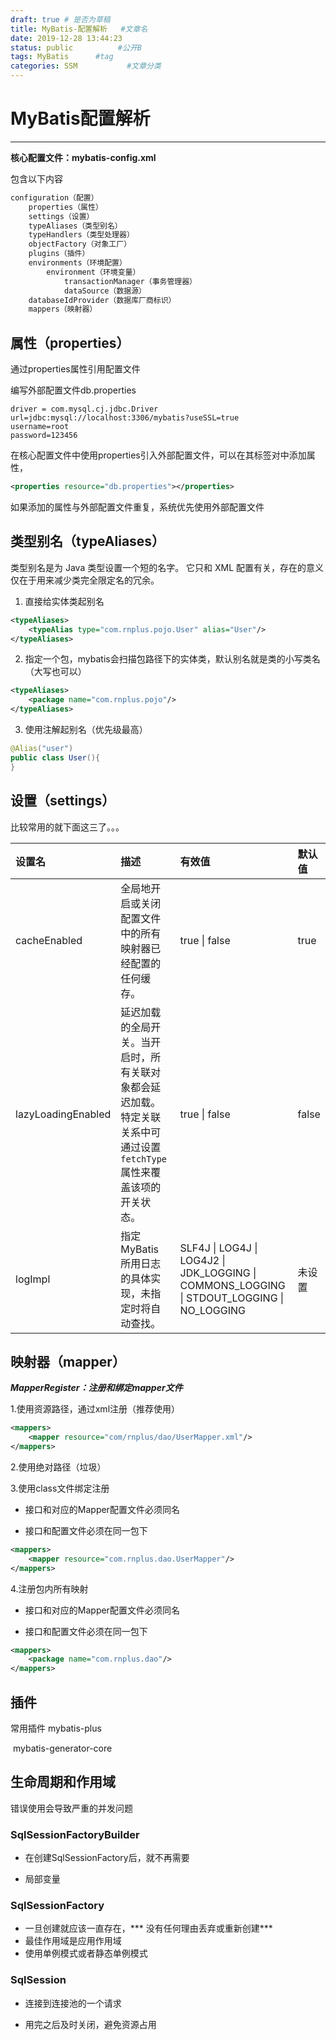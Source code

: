 ```yaml
---
draft: true # 是否为草稿
title: MyBatis-配置解析   #文章名
date: 2019‎-12‎-28 ‏‎13:44:23
status: public          #公开B
tags: MyBatis      #tag
categories: SSM           #文章分类
---
```


# MyBatis配置解析

---

**核心配置文件：mybatis-config.xml**

包含以下内容

```xml
configuration（配置）
	properties（属性）
	settings（设置）
	typeAliases（类型别名）
	typeHandlers（类型处理器）
	objectFactory（对象工厂）
	plugins（插件）
	environments（环境配置）
		environment（环境变量）
			transactionManager（事务管理器）
			dataSource（数据源）
	databaseIdProvider（数据库厂商标识）
	mappers（映射器）
```

## 属性（properties）

通过properties属性引用配置文件

编写外部配置文件db.properties

```properties
driver = com.mysql.cj.jdbc.Driver
url=jdbc:mysql://localhost:3306/mybatis?useSSL=true
username=root
password=123456
```

在核心配置文件中使用properties引入外部配置文件，可以在其标签对中添加属性，

```xml
<properties resource="db.properties"></properties>
```

如果添加的属性与外部配置文件重复，系统优先使用外部配置文件

## 类型别名（typeAliases）

 类型别名是为 Java 类型设置一个短的名字。 它只和 XML 配置有关，存在的意义仅在于用来减少类完全限定名的冗余。

1. 直接给实体类起别名

```xml
<typeAliases>
    <typeAlias type="com.rnplus.pojo.User" alias="User"/>
</typeAliases>
```

2. 指定一个包，mybatis会扫描包路径下的实体类，默认别名就是类的小写类名（大写也可以）

```xml
<typeAliases>
    <package name="com.rnplus.pojo"/>
</typeAliases>
```

3. 使用注解起别名（优先级最高）

```java
@Alias("user")
public class User(){
}
```

## 设置（settings）

比较常用的就下面这三了。。。

| 设置名             | 描述                                                         | 有效值                                                       | 默认值 |
| :----------------- | :----------------------------------------------------------- | :----------------------------------------------------------- | :----- |
| cacheEnabled       | 全局地开启或关闭配置文件中的所有映射器已经配置的任何缓存。   | true \| false                                                | true   |
| lazyLoadingEnabled | 延迟加载的全局开关。当开启时，所有关联对象都会延迟加载。 特定关联关系中可通过设置 `fetchType` 属性来覆盖该项的开关状态。 | true \| false                                                | false  |
| logImpl            | 指定 MyBatis 所用日志的具体实现，未指定时将自动查找。        | SLF4J \| LOG4J \| LOG4J2 \| JDK_LOGGING \| COMMONS_LOGGING \| STDOUT_LOGGING \| NO_LOGGING | 未设置 |

## 映射器（mapper）

***MapperRegister：注册和绑定mapper文件***

1.使用资源路径，通过xml注册（推荐使用）

```xml
<mappers>
    <mapper resource="com/rnplus/dao/UserMapper.xml"/>
</mappers>
```

2.使用绝对路径（垃圾）

3.使用class文件绑定注册

* 接口和对应的Mapper配置文件必须同名

* 接口和配置文件必须在同一包下

```xml
<mappers>
    <mapper resource="com.rnplus.dao.UserMapper"/>
</mappers>
```

4.注册包内所有映射

* 接口和对应的Mapper配置文件必须同名

* 接口和配置文件必须在同一包下

```xml
<mappers>
    <package name="com.rnplus.dao"/>
</mappers>
```

## 插件

常用插件	mybatis-plus

​				mybatis-generator-core

## 生命周期和作用域

错误使用会导致严重的并发问题

### SqlSessionFactoryBuilder

* 在创建SqlSessionFactory后，就不再需要

* 局部变量

### SqlSessionFactory

* 一旦创建就应该一直存在，*** 没有任何理由丢弃或重新创建***
* 最佳作用域是应用作用域
* 使用单例模式或者静态单例模式

### SqlSession

* 连接到连接池的一个请求

* 用完之后及时关闭，避免资源占用